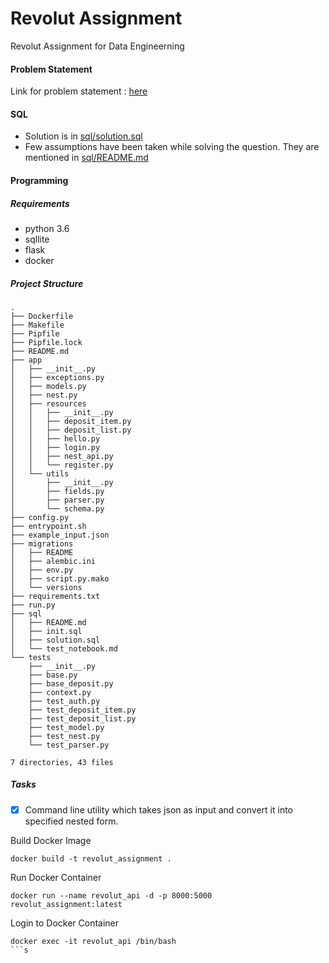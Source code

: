 # Revolut Assignment
Revolut Assignment for Data Engineerning

#### Problem Statement
Link for problem statement : [here](https://docs.google.com/document/d/11iJO-yoylOamMDneV8WAoo8o6dGpvBghNqhyd5GFWmo/edit)


#### SQL
- Solution is in [sql/solution.sql](sql/solution.sql)
- Few assumptions have been taken while solving the question. They are mentioned in [sql/README.md](sql/README.md)



#### Programming


##### Requirements
- python 3.6
- sqllite
- flask
- docker


##### Project Structure
```
.
├── Dockerfile
├── Makefile
├── Pipfile
├── Pipfile.lock
├── README.md
├── app
│   ├── __init__.py
│   ├── exceptions.py
│   ├── models.py
│   ├── nest.py
│   ├── resources
│   │   ├── __init__.py
│   │   ├── deposit_item.py
│   │   ├── deposit_list.py
│   │   ├── hello.py
│   │   ├── login.py
│   │   ├── nest_api.py
│   │   └── register.py
│   └── utils
│       ├── __init__.py
│       ├── fields.py
│       ├── parser.py
│       └── schema.py
├── config.py
├── entrypoint.sh
├── example_input.json
├── migrations
│   ├── README
│   ├── alembic.ini
│   ├── env.py
│   ├── script.py.mako
│   └── versions
├── requirements.txt
├── run.py
├── sql
│   ├── README.md
│   ├── init.sql
│   ├── solution.sql
│   └── test_notebook.md
└── tests
    ├── __init__.py
    ├── base.py
    ├── base_deposit.py
    ├── context.py
    ├── test_auth.py
    ├── test_deposit_item.py
    ├── test_deposit_list.py
    ├── test_model.py
    ├── test_nest.py
    └── test_parser.py

7 directories, 43 files
```


##### Tasks
- [x] Command line utility which takes json as input and convert it into specified nested form. 



Build Docker Image 
```
docker build -t revolut_assignment .
```

Run Docker Container
```
docker run --name revolut_api -d -p 8000:5000 revolut_assignment:latest
```

Login to Docker Container
```
docker exec -it revolut_api /bin/bash
```s